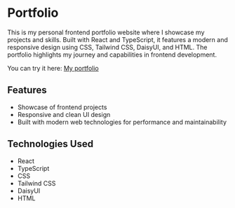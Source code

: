 # Portfolio

This is my personal frontend portfolio website where I showcase my projects and skills. Built with React and TypeScript, it features a modern and responsive design using CSS, Tailwind CSS, DaisyUI, and HTML. The portfolio highlights my journey and capabilities in frontend development.

You can try it here: [My portfolio](https://my-portfolio-rouge-kappa-72.vercel.app/)

## Features

- Showcase of frontend projects
- Responsive and clean UI design
- Built with modern web technologies for performance and maintainability

## Technologies Used

- React
- TypeScript
- CSS
- Tailwind CSS
- DaisyUI
- HTML

